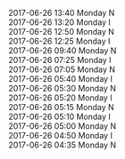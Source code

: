 2017-06-26 13:40 Monday  N  
2017-06-26 13:20 Monday  I  
2017-06-26 12:50 Monday  N  
2017-06-26 12:25 Monday  I  
2017-06-26 09:40 Monday  N  
2017-06-26 07:25 Monday  I  
2017-06-26 07:05 Monday  N  
2017-06-26 05:40 Monday  I  
2017-06-26 05:30 Monday  N  
2017-06-26 05:20 Monday  I  
2017-06-26 05:15 Monday  N  
2017-06-26 05:10 Monday  I  
2017-06-26 05:00 Monday  N  
2017-06-26 04:50 Monday  I  
2017-06-26 04:35 Monday  N  
